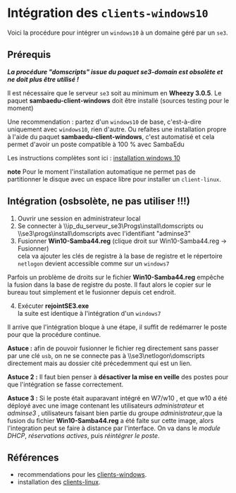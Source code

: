 # Intégration des `clients-windows10`

Voici la procédure pour intégrer un `windows10` à un domaine géré par un `se3`.


## Prérequis

**_La procédure "domscripts" issue du paquet se3-domain est obsolète et ne doit plus être utilisé !_**

Il est nécessaire que le serveur `se3` soit au minimum en **Wheezy 3.0.5**. Le paquet **sambaedu-client-windows** doit être installé (sources testing pour le moment)

Une recommendation : partez d'un `windows10` de base, c'est-à-dire uniquement avec `windows10`, rien d'autre. Ou refaites une installation propre à l'aide du paquet **sambaedu-client-windows**, c'est automatisé et cela permet d'avoir un poste compatible à 100 % avec SambaEdu

Les instructions complètes sont ici  :
[installation windows 10](https://github.com/SambaEdu/sambaedu-client-windows/blob/master/README.md)




**note**
Pour le moment l'installation automatique ne permet pas de partitionner le disque  avec un espace libre pour installer un `client-linux`.


## Intégration (osbsolète, ne pas utiliser !!!)

1. Ouvrir une session en administrateur local  
2. Se connecter à \\\\ip_du_serveur_se3\Progs\install\domscripts ou \\\\se3\progs\install\domscripts avec l'identifiant "adminse3"  
3. Fusionner **Win10-Samba44.reg** (clique droit sur Win10-Samba44.reg → Fusionner)  
cela va ajouter les clés de registre à la base de registre et le répertoire `netlogon` devient accessible comme sur un `windows7`  

Parfois un problème de droits sur le fichier **Win10-Samba44.reg**  empêche la fusion dans la base de registre du poste. Il faut alors le copier sur le bureau tout simplement et le fusionner depuis cet endroit. 

4. Exécuter **rejointSE3.exe**  
la suite est identique à l'intégration d'un `windows7`

Il arrive que l'intégration bloque à une étape, il suffit de redémarrer le poste pour que la procédure continue.

**Astuce :** afin de pouvoir fusionner le fichier reg directement sans passer par une clé `usb`, on ne se connecte pas à \\\se3\netlogon\domscripts directement mais au dossier cité précedemment qui est un lien.


**Astuce 2 :** Il faut bien penser à **désactiver la mise en veille** des postes pour que l'intégration se fasse correctement.


**Astuce 3 :** Si le poste était auparavant intégré en W7/w10 , et que w10 a été déployé avec une image contenant
les utilisateurs *administrateur* et *adminse3* , utilisateurs faisant bien partie du groupe *administrateur*,que la fusion du fichier **Win10-Samba44.reg** a été faite sur cette image, alors l'integration peut se faire à distance par l'interface. On va dans le *module DHCP*, *réservations actives*, puis *réintégrer le poste*.


## Références

* recommendations pour les [clients-windows](../se3-clients-windows/clients-windows.md#prérequis-pour-lintégration-de-clients-windows).
* installation des [clients-linux](../pxe-clients-linux/README.md#installation-de-clients-linux-debian-et-ubuntu-via-se3--intégration-automatique).

